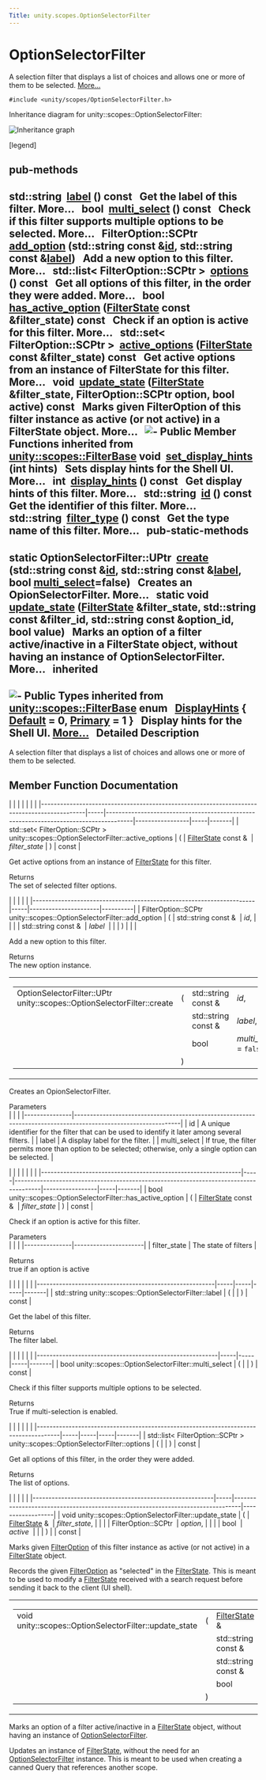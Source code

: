 ```yaml
---
Title: unity.scopes.OptionSelectorFilter
---
```

        
OptionSelectorFilter
====================

A selection filter that displays a list of choices and allows one or more of them to be selected. [More...](#details)

`#include <unity/scopes/OptionSelectorFilter.h>`

Inheritance diagram for unity::scopes::OptionSelectorFilter:

![Inheritance graph](https://developer.ubuntu.com/static/devportal_uploaded/91428478-2064-427e-bb75-d78058bbf1b9-api/scopes/cpp/sdk-15.04/unity.scopes.OptionSelectorFilter/classunity_1_1scopes_1_1_option_selector_filter__inherit__graph.png)

<span class="legend">\[legend\]</span>

pub-methods
------------------------------------------------------

std::string 
<a href="#a125c5b43a776bb80f02293ae6d1801d3">label</a> () const
 
Get the label of this filter. More...
 
bool 
<a href="#aa1799eafbae1d5228d4520a2dc74f146">multi_select</a> () const
 
Check if this filter supports multiple options to be selected. More...
 
FilterOption::SCPtr 
<a href="#adeebc09dbf919d0ba9015eae669a0d33">add_option</a> (std::string const &<a href="unity.scopes.FilterBase.md#a1f2d96647b23af77b1ff1cffc80f3868">id</a>, std::string const &<a href="#a125c5b43a776bb80f02293ae6d1801d3">label</a>)
 
Add a new option to this filter. More...
 
std::list&lt; FilterOption::SCPtr &gt; 
<a href="#a773c6364c3cee05042e975e927faf808">options</a> () const
 
Get all options of this filter, in the order they were added. More...
 
bool 
<a href="#a6b80b908411779b8bb402c9cbfa2f576">has_active_option</a> (<a href="unity.scopes.FilterState.md">FilterState</a> const &filter\_state) const
 
Check if an option is active for this filter. More...
 
std::set&lt; FilterOption::SCPtr &gt; 
<a href="#a3015abeb0439ccd29bd61afa9b7059df">active_options</a> (<a href="unity.scopes.FilterState.md">FilterState</a> const &filter\_state) const
 
Get active options from an instance of FilterState for this filter. More...
 
void 
<a href="#a616c09732a25a01fc97341a74aac62f6">update_state</a> (<a href="unity.scopes.FilterState.md">FilterState</a> &filter\_state, FilterOption::SCPtr option, bool active) const
 
Marks given FilterOption of this filter instance as active (or not active) in a FilterState object. More...
 
![-](https://developer.ubuntu.com/static/devportal_uploaded/c9599f4d-80e4-493d-a1ee-f3aa9ade223e-api/scopes/cpp/sdk-15.04/unity.scopes.OptionSelectorFilter/closed.png) Public Member Functions inherited from <a href="unity.scopes.FilterBase.md">unity::scopes::FilterBase</a>
void 
<a href="unity.scopes.FilterBase.md#ab4ab1b600ce3967dc50255e736c6d02e">set_display_hints</a> (int hints)
 
Sets display hints for the Shell UI. More...
 
int 
<a href="unity.scopes.FilterBase.md#a8f20819591155edaab29d535c5c4c261">display_hints</a> () const
 
Get display hints of this filter. More...
 
std::string 
<a href="unity.scopes.FilterBase.md#a1f2d96647b23af77b1ff1cffc80f3868">id</a> () const
 
Get the identifier of this filter. More...
 
std::string 
<a href="unity.scopes.FilterBase.md#aadc7344c951961331dcbe67149d56c78">filter_type</a> () const
 
Get the type name of this filter. More...
 
pub-static-methods
--------------------------------------------------------------------

static OptionSelectorFilter::UPtr 
<a href="#a2930156d8f60172c9e926a3d6ebc85ee">create</a> (std::string const &<a href="unity.scopes.FilterBase.md#a1f2d96647b23af77b1ff1cffc80f3868">id</a>, std::string const &<a href="#a125c5b43a776bb80f02293ae6d1801d3">label</a>, bool <a href="#aa1799eafbae1d5228d4520a2dc74f146">multi_select</a>=false)
 
Creates an OpionSelectorFilter. More...
 
static void 
<a href="#ad2f90f01ea9d197dbc089c9b64f0b5a7">update_state</a> (<a href="unity.scopes.FilterState.md">FilterState</a> &filter\_state, std::string const &filter\_id, std::string const &option\_id, bool value)
 
Marks an option of a filter active/inactive in a FilterState object, without having an instance of OptionSelectorFilter. More...
 
inherited
---------------------------------------------------------

![-](https://developer.ubuntu.com/static/devportal_uploaded/94e3b066-f39c-4c4a-9eb3-b407c1060d43-api/scopes/cpp/sdk-15.04/unity.scopes.OptionSelectorFilter/closed.png) Public Types inherited from <a href="unity.scopes.FilterBase.md">unity::scopes::FilterBase</a>
enum  
<a href="unity.scopes.FilterBase.md#ab9e833d5e4029fed745d15ba63715159">DisplayHints</a> { <a href="unity.scopes.FilterBase.md#ab9e833d5e4029fed745d15ba63715159a277f24de7d0bcc7e8ec8bfe0639f356f">Default</a> = 0, <a href="unity.scopes.FilterBase.md#ab9e833d5e4029fed745d15ba63715159a8c8262ffd071c61b213ec489b64bdf56">Primary</a> = 1 }
 
Display hints for the Shell UI. [More...](../unity.scopes.FilterBase.md#ab9e833d5e4029fed745d15ba63715159)
 
<span id="details"></span>
Detailed Description
--------------------

A selection filter that displays a list of choices and allows one or more of them to be selected.

Member Function Documentation
-----------------------------

<span id="a3015abeb0439ccd29bd61afa9b7059df" class="anchor"></span>
|                                                                                            |     |                                                                                      |                 |     |       |
|--------------------------------------------------------------------------------------------|-----|--------------------------------------------------------------------------------------|-----------------|-----|-------|
| std::set&lt; FilterOption::SCPtr &gt; unity::scopes::OptionSelectorFilter::active\_options | (   | <a href="unity.scopes.FilterState.md">FilterState</a> const &  | *filter\_state* | )   | const |

Get active options from an instance of <a href="unity.scopes.FilterState.md" title="Captures state of multiple filters. ">FilterState</a> for this filter.

Returns  
The set of selected filter options.

<span id="adeebc09dbf919d0ba9015eae669a0d33" class="anchor"></span>
|                                                                      |     |                      |          |
|----------------------------------------------------------------------|-----|----------------------|----------|
| FilterOption::SCPtr unity::scopes::OptionSelectorFilter::add\_option | (   | std::string const &  | *id*,    |
|                                                                      |     | std::string const &  | *label*  |
|                                                                      | )   |                      |          |

Add a new option to this filter.

Returns  
The new option instance.

<span id="a2930156d8f60172c9e926a3d6ebc85ee" class="anchor"></span>
<table>
<colgroup>
<col width="50%" />
<col width="50%" />
</colgroup>
<tbody>
<tr class="odd">
<td><table>
<tbody>
<tr class="odd">
<td>OptionSelectorFilter::UPtr unity::scopes::OptionSelectorFilter::create</td>
<td>(</td>
<td>std::string const &amp; </td>
<td><em>id</em>,</td>
</tr>
<tr class="even">
<td></td>
<td></td>
<td>std::string const &amp; </td>
<td><em>label</em>,</td>
</tr>
<tr class="odd">
<td></td>
<td></td>
<td>bool </td>
<td><em>multi_select</em> = <code>false</code> </td>
</tr>
<tr class="even">
<td></td>
<td>)</td>
<td></td>
<td></td>
</tr>
</tbody>
</table></td>
<td><span class="mlabels"><span class="mlabel">static</span></span></td>
</tr>
</tbody>
</table>

Creates an OpionSelectorFilter.

Parameters  
|               |                                                                                                               |
|---------------|---------------------------------------------------------------------------------------------------------------|
| id            | A unique identifier for the filter that can be used to identify it later among several filters.               |
| label         | A display label for the filter.                                                                               |
| multi\_select | If true, the filter permits more than option to be selected; otherwise, only a single option can be selected. |

<span id="a6b80b908411779b8bb402c9cbfa2f576" class="anchor"></span>
|                                                               |     |                                                                                      |                 |     |       |
|---------------------------------------------------------------|-----|--------------------------------------------------------------------------------------|-----------------|-----|-------|
| bool unity::scopes::OptionSelectorFilter::has\_active\_option | (   | <a href="unity.scopes.FilterState.md">FilterState</a> const &  | *filter\_state* | )   | const |

Check if an option is active for this filter.

Parameters  
|               |                      |
|---------------|----------------------|
| filter\_state | The state of filters |

<!-- -->

Returns  
true if an option is active

<span id="a125c5b43a776bb80f02293ae6d1801d3" class="anchor"></span>
|                                                        |     |     |     |       |
|--------------------------------------------------------|-----|-----|-----|-------|
| std::string unity::scopes::OptionSelectorFilter::label | (   |     | )   | const |

Get the label of this filter.

Returns  
The filter label.

<span id="aa1799eafbae1d5228d4520a2dc74f146" class="anchor"></span>
|                                                         |     |     |     |       |
|---------------------------------------------------------|-----|-----|-----|-------|
| bool unity::scopes::OptionSelectorFilter::multi\_select | (   |     | )   | const |

Check if this filter supports multiple options to be selected.

Returns  
True if multi-selection is enabled.

<span id="a773c6364c3cee05042e975e927faf808" class="anchor"></span>
|                                                                                     |     |     |     |       |
|-------------------------------------------------------------------------------------|-----|-----|-----|-------|
| std::list&lt; FilterOption::SCPtr &gt; unity::scopes::OptionSelectorFilter::options | (   |     | )   | const |

Get all options of this filter, in the order they were added.

Returns  
The list of options.

<span id="a616c09732a25a01fc97341a74aac62f6" class="anchor"></span>
|                                                         |     |                                                                                |                  |
|---------------------------------------------------------|-----|--------------------------------------------------------------------------------|------------------|
| void unity::scopes::OptionSelectorFilter::update\_state | (   | <a href="unity.scopes.FilterState.md">FilterState</a> &  | *filter\_state*, |
|                                                         |     | FilterOption::SCPtr                                                            | *option*,        |
|                                                         |     | bool                                                                           | *active*         |
|                                                         | )   |                                                                                | const            |

Marks given <a href="unity.scopes.FilterOption.md" title="Holds definition of filter option for OptionSelectorFilter. ">FilterOption</a> of this filter instance as active (or not active) in a <a href="unity.scopes.FilterState.md" title="Captures state of multiple filters. ">FilterState</a> object.

Records the given <a href="unity.scopes.FilterOption.md" title="Holds definition of filter option for OptionSelectorFilter. ">FilterOption</a> as "selected" in the <a href="unity.scopes.FilterState.md" title="Captures state of multiple filters. ">FilterState</a>. This is meant to be used to modify a <a href="unity.scopes.FilterState.md" title="Captures state of multiple filters. ">FilterState</a> received with a search request before sending it back to the client (UI shell).

<span id="ad2f90f01ea9d197dbc089c9b64f0b5a7" class="anchor"></span>
<table>
<colgroup>
<col width="50%" />
<col width="50%" />
</colgroup>
<tbody>
<tr class="odd">
<td><table>
<tbody>
<tr class="odd">
<td>void unity::scopes::OptionSelectorFilter::update_state</td>
<td>(</td>
<td><a href="unity.scopes.FilterState.md">FilterState</a> &amp; </td>
<td><em>filter_state</em>,</td>
</tr>
<tr class="even">
<td></td>
<td></td>
<td>std::string const &amp; </td>
<td><em>filter_id</em>,</td>
</tr>
<tr class="odd">
<td></td>
<td></td>
<td>std::string const &amp; </td>
<td><em>option_id</em>,</td>
</tr>
<tr class="even">
<td></td>
<td></td>
<td>bool </td>
<td><em>value</em> </td>
</tr>
<tr class="odd">
<td></td>
<td>)</td>
<td></td>
<td></td>
</tr>
</tbody>
</table></td>
<td><span class="mlabels"><span class="mlabel">static</span></span></td>
</tr>
</tbody>
</table>

Marks an option of a filter active/inactive in a <a href="unity.scopes.FilterState.md" title="Captures state of multiple filters. ">FilterState</a> object, without having an instance of <a href="index.html" title="A selection filter that displays a list of choices and allows one or more of them to be selected...">OptionSelectorFilter</a>.

Updates an instance of <a href="unity.scopes.FilterState.md" title="Captures state of multiple filters. ">FilterState</a>, without the need for an <a href="index.html" title="A selection filter that displays a list of choices and allows one or more of them to be selected...">OptionSelectorFilter</a> instance. This is meant to be used when creating a canned Query that references another scope.


